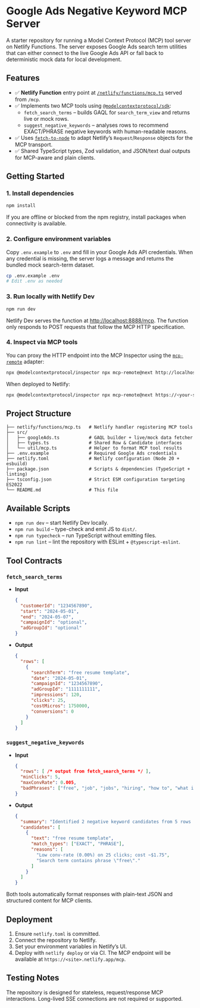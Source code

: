 # Google Ads Negative Keyword MCP Server

A starter repository for running a Model Context Protocol (MCP) tool server on Netlify Functions. The server exposes Google Ads search term utilities that can either connect to the live Google Ads API or fall back to deterministic mock data for local development.

## Features

- ✅ **Netlify Function** entry point at [`/netlify/functions/mcp.ts`](netlify/functions/mcp.ts) served from `/mcp`.
- ✅ Implements two MCP tools using [`@modelcontextprotocol/sdk`](https://modelcontextprotocol.io/):
  - `fetch_search_terms` – builds GAQL for `search_term_view` and returns live or mock rows.
  - `suggest_negative_keywords` – analyses rows to recommend EXACT/PHRASE negative keywords with human-readable reasons.
- ✅ Uses [`fetch-to-node`](https://github.com/netlify/fetch-to-node) to adapt Netlify’s `Request`/`Response` objects for the MCP transport.
- ✅ Shared TypeScript types, Zod validation, and JSON/text dual outputs for MCP-aware and plain clients.

## Getting Started

### 1. Install dependencies

```bash
npm install
```

If you are offline or blocked from the npm registry, install packages when connectivity is available.

### 2. Configure environment variables

Copy `.env.example` to `.env` and fill in your Google Ads API credentials. When any credential is missing, the server logs a message and returns the bundled mock search-term dataset.

```bash
cp .env.example .env
# Edit .env as needed
```

### 3. Run locally with Netlify Dev

```bash
npm run dev
```

Netlify Dev serves the function at <http://localhost:8888/mcp>. The function only responds to POST requests that follow the MCP HTTP specification.

### 4. Inspect via MCP tools

You can proxy the HTTP endpoint into the MCP Inspector using the [`mcp-remote`](https://github.com/modelcontextprotocol/remote) adapter:

```bash
npx @modelcontextprotocol/inspector npx mcp-remote@next http://localhost:8888/mcp
```

When deployed to Netlify:

```bash
npx @modelcontextprotocol/inspector npx mcp-remote@next https://<your-site>.netlify.app/mcp
```

## Project Structure

```
├── netlify/functions/mcp.ts   # Netlify handler registering MCP tools
├── src/
│   ├── googleAds.ts           # GAQL builder + live/mock data fetcher
│   ├── types.ts               # Shared Row & Candidate interfaces
│   └── util/mcp.ts            # Helper to format MCP tool results
├── .env.example               # Required Google Ads credentials
├── netlify.toml               # Netlify configuration (Node 20 + esbuild)
├── package.json               # Scripts & dependencies (TypeScript + linting)
├── tsconfig.json              # Strict ESM configuration targeting ES2022
└── README.md                  # This file
```

## Available Scripts

- `npm run dev` – start Netlify Dev locally.
- `npm run build` – type-check and emit JS to `dist/`.
- `npm run typecheck` – run TypeScript without emitting files.
- `npm run lint` – lint the repository with ESLint + `@typescript-eslint`.

## Tool Contracts

### `fetch_search_terms`

- **Input**
  ```json
  {
    "customerId": "1234567890",
    "start": "2024-05-01",
    "end": "2024-05-07",
    "campaignId": "optional",
    "adGroupId": "optional"
  }
  ```
- **Output**
  ```json
  {
    "rows": [
      {
        "searchTerm": "free resume template",
        "date": "2024-05-01",
        "campaignId": "1234567890",
        "adGroupId": "1111111111",
        "impressions": 120,
        "clicks": 25,
        "costMicros": 1750000,
        "conversions": 0
      }
    ]
  }
  ```

### `suggest_negative_keywords`

- **Input**
  ```json
  {
    "rows": [ /* output from fetch_search_terms */ ],
    "minClicks": 5,
    "maxConvRate": 0.005,
    "badPhrases": ["free", "job", "jobs", "hiring", "how to", "what is", "review", "reviews"]
  }
  ```
- **Output**
  ```json
  {
    "summary": "Identified 2 negative keyword candidates from 5 rows (minClicks=5, maxConvRate=0.50%).",
    "candidates": [
      {
        "text": "free resume template",
        "match_types": ["EXACT", "PHRASE"],
        "reasons": [
          "Low conv-rate (0.00%) on 25 clicks; cost ~$1.75",
          "Search term contains phrase \"free\"."
        ]
      }
    ]
  }
  ```

Both tools automatically format responses with plain-text JSON and structured content for MCP clients.

## Deployment

1. Ensure `netlify.toml` is committed.
2. Connect the repository to Netlify.
3. Set your environment variables in Netlify’s UI.
4. Deploy with `netlify deploy` or via CI. The MCP endpoint will be available at `https://<site>.netlify.app/mcp`.

## Testing Notes

The repository is designed for stateless, request/response MCP interactions. Long-lived SSE connections are not required or supported.
